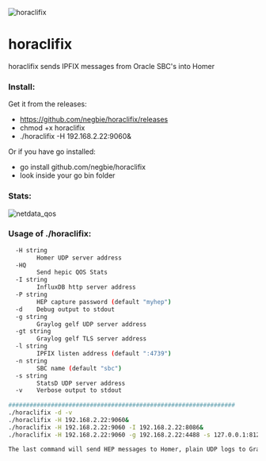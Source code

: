 ![horaclifix](https://user-images.githubusercontent.com/20154956/28133509-9d9870fa-6740-11e7-9616-3fd0e7e1fa9c.png)

# horaclifix
horaclifix sends IPFIX messages from Oracle SBC's into Homer


### Install:

Get it from the releases:
* https://github.com/negbie/horaclifix/releases
* chmod +x horaclifix
* ./horaclifix -H 192.168.2.22:9060&

Or if you have go installed:
* go install github.com/negbie/horaclifix
* look inside your go bin folder


### Stats:
![netdata_qos](https://user-images.githubusercontent.com/20154956/28118829-01909016-6713-11e7-9b54-80e626af7222.jpeg)

### Usage of ./horaclifix:

```bash
  -H string
        Homer UDP server address
  -HQ
        Send hepic QOS Stats
  -I string
        InfluxDB http server address
  -P string
        HEP capture password (default "myhep")
  -d    Debug output to stdout
  -g string
        Graylog gelf UDP server address
  -gt string
        Graylog gelf TLS server address
  -l string
        IPFIX listen address (default ":4739")
  -n string
        SBC name (default "sbc")
  -s string
        StatsD UDP server address
  -v    Verbose output to stdout
  
################################################################
./horaclifix -d -v
./horaclifix -H 192.168.2.22:9060&
./horaclifix -H 192.168.2.22:9060 -I 192.168.2.22:8086&
./horaclifix -H 192.168.2.22:9060 -g 192.168.2.22:4488 -s 127.0.0.1:8125&

The last command will send HEP messages to Homer, plain UDP logs to Graylog, plain UDP metrics to StatsD.
```
